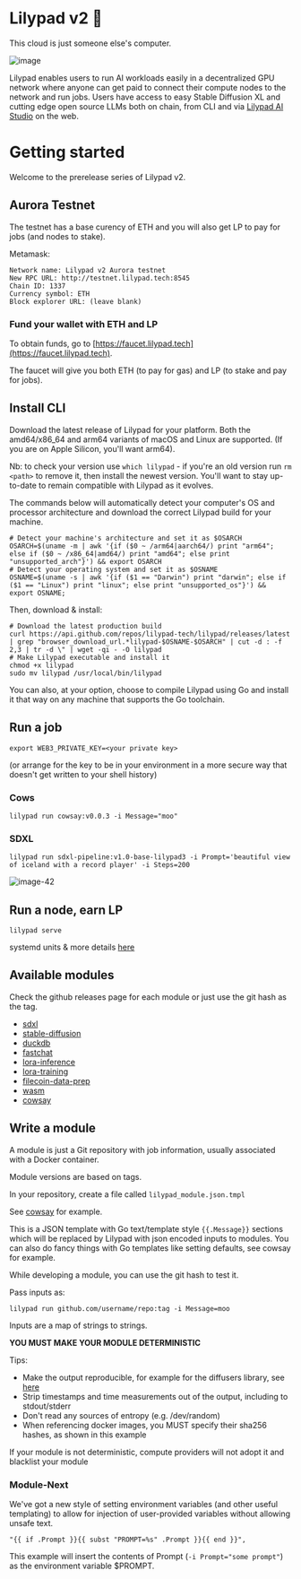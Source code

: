 # Lilypad v2 🍃

This cloud is just someone else's computer.

![image](https://raw.githubusercontent.com/Lilypad-Tech/lilypad/main/assets/xkcd-the-cloud.png)

Lilypad enables users to run AI workloads easily in a decentralized GPU network where anyone can get paid to connect their compute nodes to the network and run jobs. Users have access to easy Stable Diffusion XL and cutting edge open source LLMs both on chain, from CLI and via [Lilypad AI Studio](https://lilypad.tech) on the web.

# Getting started

Welcome to the prerelease series of Lilypad v2.

## Aurora Testnet

The testnet has a base curency of ETH and you will also get LP to pay for jobs (and nodes to stake).

Metamask:

```
Network name: Lilypad v2 Aurora testnet
New RPC URL: http://testnet.lilypad.tech:8545
Chain ID: 1337
Currency symbol: ETH
Block explorer URL: (leave blank)
```

### Fund your wallet with ETH and LP

To obtain funds, go to [https://faucet.lilypad.tech](https://faucet.lilypad.tech).

The faucet will give you both ETH (to pay for gas) and LP (to stake and pay for jobs).

## Install CLI

Download the latest release of Lilypad for your platform. Both the amd64/x86_64 and arm64 variants of macOS and Linux are supported. (If you are on Apple Silicon, you'll want arm64). 

Nb: to check your version use ```which lilypad``` - if you're an old version run ```rm <path>``` to remove it, then install the newest version. You'll want to stay up-to-date to remain compatible with Lilypad as it evolves.

The commands below will automatically detect your computer's OS and processor architecture and download the correct Lilypad build for your machine.

```
# Detect your machine's architecture and set it as $OSARCH
OSARCH=$(uname -m | awk '{if ($0 ~ /arm64|aarch64/) print "arm64"; else if ($0 ~ /x86_64|amd64/) print "amd64"; else print "unsupported_arch"}') && export OSARCH
# Detect your operating system and set it as $OSNAME
OSNAME=$(uname -s | awk '{if ($1 == "Darwin") print "darwin"; else if ($1 == "Linux") print "linux"; else print "unsupported_os"}') && export OSNAME;
```
Then, download & install:
```
# Download the latest production build
curl https://api.github.com/repos/lilypad-tech/lilypad/releases/latest | grep "browser_download_url.*lilypad-$OSNAME-$OSARCH" | cut -d : -f 2,3 | tr -d \" | wget -qi - -O lilypad
# Make Lilypad executable and install it
chmod +x lilypad
sudo mv lilypad /usr/local/bin/lilypad
```

You can also, at your option, choose to compile Lilypad using Go and install it that way on any machine that supports the Go toolchain.

## Run a job

```
export WEB3_PRIVATE_KEY=<your private key>
```
(or arrange for the key to be in your environment in a more secure way that doesn't get written to your shell history)

### Cows
```
lilypad run cowsay:v0.0.3 -i Message="moo"
```

### SDXL
```
lilypad run sdxl-pipeline:v1.0-base-lilypad3 -i Prompt='beautiful view of iceland with a record player' -i Steps=200
```

![image-42](https://github.com/lilypad-tech/lilypad/assets/264658/d48bb897-79a0-4f3a-b938-e85a8cfa3f0e)

## Run a node, earn LP
```
lilypad serve
```

systemd units & more details [here](https://github.com/lilypad-tech/lilypad/tree/main/ops)

## Available modules

Check the github releases page for each module or just use the git hash as the tag.

* [sdxl](https://github.com/lilypad-tech/lilypad-module-sdxl)
* [stable-diffusion](https://github.com/lilypad-tech/lilypad-module-stable-diffusion)
* [duckdb](https://github.com/lilypad-tech/lilypad-module-duckdb)
* [fastchat](https://github.com/lilypad-tech/lilypad-module-fastchat)
* [lora-inference](https://github.com/lilypad-tech/lilypad-module-lora-inference)
* [lora-training](https://github.com/lilypad-tech/lilypad-module-lora-training)
* [filecoin-data-prep](https://github.com/lilypad-tech/lilypad-module-filecoin-data-prep)
* [wasm](https://github.com/lilypad-tech/lilypad-module-wasm)
* [cowsay](https://github.com/lilypad-tech/lilypad-module-cowsay)

## Write a module

A module is just a Git repository with job information, usually associated with a Docker container.

Module versions are based on tags.

In your repository, create a file called `lilypad_module.json.tmpl`

See [cowsay](https://github.com/lilypad-tech/lilypad-module-cowsay) for example.

This is a JSON template with Go text/template style `{{.Message}}` sections which will be replaced by Lilypad with json encoded inputs to modules. You can also do fancy things with Go templates like setting defaults, see cowsay for example. 

While developing a module, you can use the git hash to test it.

Pass inputs as:
```
lilypad run github.com/username/repo:tag -i Message=moo
```

Inputs are a map of strings to strings.

**YOU MUST MAKE YOUR MODULE DETERMINISTIC**

Tips:
* Make the output reproducible, for example for the diffusers library, see [here](https://huggingface.co/docs/diffusers/using-diffusers/reproducibility)
* Strip timestamps and time measurements out of the output, including to stdout/stderr
* Don't read any sources of entropy (e.g. /dev/random)
* When referencing docker images, you MUST specify their sha256 hashes, as shown in this example

If your module is not deterministic, compute providers will not adopt it and blacklist your module

### Module-Next
We've got a new style of setting environment variables (and other useful templating) to allow for injection of user-provided variables without allowing unsafe text.

`"{{ if .Prompt }}{{ subst "PROMPT=%s" .Prompt }}{{ end }}",`

This example will insert the contents of Prompt (`-i Prompt="some prompt"`) as the environment variable $PROMPT.
